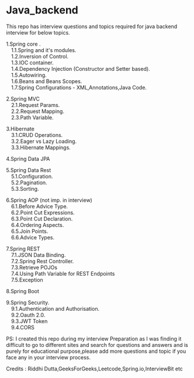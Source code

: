 # Java_backend

This repo has interview questions and topics required for java backend interview for below topics.

1.Spring core .\
&emsp;1.1.Spring and it's modules. \
&emsp;1.2.Inversion of Control. \
&emsp;1.3.IOC container. \
&emsp;1.4.Dependency Injection (Constructor and Setter based). \
&emsp;1.5.Autowiring. \
&emsp;1.6.Beans and Beans Scopes. \
&emsp;1.7.Spring Configurations - XML,Annotations,Java Code. 

2.Spring MVC \
&emsp;2.1.Request Params. \
&emsp;2.2.Request Mapping. \
&emsp;2.3.Path Variable. 

3.Hibernate \
&emsp;3.1.CRUD Operations. \
&emsp;3.2.Eager vs Lazy Loading. \
&emsp;3.3.Hibernate Mappings. 

4.Spring Data JPA

5.Spring Data Rest \
&emsp;5.1.Configuration. \
&emsp;5.2.Pagination. \
&emsp;5.3.Sorting.

6.Spring AOP (not imp. in interview) \
&emsp;6.1.Before Advice Type. \
&emsp;6.2.Point Cut Expressions. \
&emsp;6.3.Point Cut Declaration. \
&emsp;6.4.Ordering Aspects. \
&emsp;6.5.Join Points. \
&emsp;6.6.Advice Types.

7.Spring REST \
&emsp;7.1.JSON Data Binding. \
&emsp;7.2.Spring Rest Controller. \
&emsp;7.3.Retrieve POJOs \
&emsp;7.4.Using Path Variable for REST Endpoints \
&emsp;7.5.Exception

8.Spring Boot

9.Spring Security. \
&emsp;9.1.Authentication and Authorisation. \
&emsp;9.2.Oauth 2.0. \
&emsp;9.3.JWT Token \
&emsp;9.4.CORS


PS: I created this repo during my interview Preparation as I was finding it difficult to go to different sites and search for questions and answers and is purely for educational purpose,please add more questions and topic if you face any in your interview process.

Credits : Riddhi Dutta,GeeksForGeeks,Leetcode,Spring.io,InterviewBit etc
